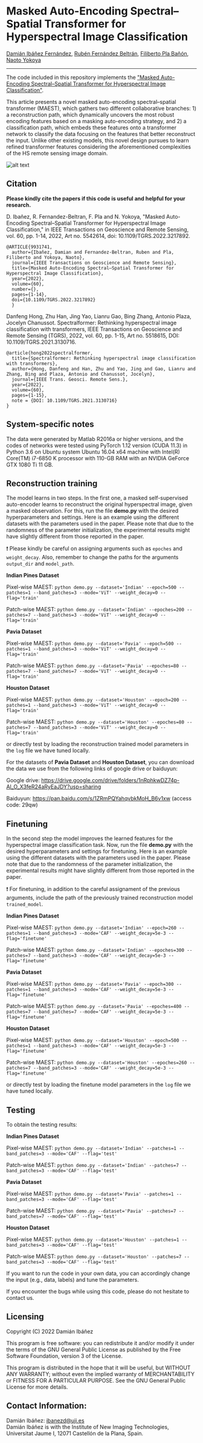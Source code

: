 # Masked Auto-Encoding Spectral–Spatial Transformer for Hyperspectral Image Classification

[Damián Ibáñez Fernández](https://orcid.org/0000-0002-3252-1252), [Rubén Fernández Beltrán](https://scholar.google.es/citations?user=pdzJmcQAAAAJ&hl=es), [Filiberto Pla Bañón](https://ieeexplore.ieee.org/author/37270640500), [Naoto Yokoya](https://naotoyokoya.com/)

___________

The code included in this repository implements the ["Masked Auto-Encoding Spectral–Spatial Transformer for Hyperspectral Image Classification"](https://ieeexplore.ieee.org/document/9931741). 

This article presents a novel masked auto-encoding spectral–spatial transformer (MAEST), which gathers two different collaborative branches: 1) a reconstruction path, which dynamically uncovers the most robust encoding features based on a masking auto-encoding strategy, and 2) a classification path, which embeds these features onto a transformer network to classify the data focusing on the features that better reconstruct the input. Unlike other existing models, this novel design pursues to learn refined transformer features considering the aforementioned complexities of the HS remote sensing image domain. 

![alt text](./MAEST.png)

Citation
---------------------

**Please kindly cite the papers if this code is useful and helpful for your research.**

D. Ibañez, R. Fernandez-Beltran, F. Pla and N. Yokoya, "Masked Auto-Encoding Spectral–Spatial Transformer for Hyperspectral Image Classification," in IEEE Transactions on Geoscience and Remote Sensing, vol. 60, pp. 1-14, 2022, Art no. 5542614, doi: 10.1109/TGRS.2022.3217892.

    @ARTICLE{9931741,
      author={Ibañez, Damian and Fernandez-Beltran, Ruben and Pla, Filiberto and Yokoya, Naoto},
      journal={IEEE Transactions on Geoscience and Remote Sensing}, 
      title={Masked Auto-Encoding Spectral–Spatial Transformer for Hyperspectral Image Classification}, 
      year={2022},
      volume={60},
      number={},
      pages={1-14},
      doi={10.1109/TGRS.2022.3217892}
      }


Danfeng Hong, Zhu Han, Jing Yao, Lianru Gao, Bing Zhang, Antonio Plaza, Jocelyn Chanussot. Spectralformer: Rethinking hyperspectral image classification with transformers, IEEE Transactions on Geoscience and Remote Sensing (TGRS), 2022, vol. 60, pp. 1-15, Art no. 5518615, DOI: 10.1109/TGRS.2021.3130716.

    @article{hong2022spectralformer,
      title={Spectralformer: Rethinking hyperspectral image classification with transformers},
      author={Hong, Danfeng and Han, Zhu and Yao, Jing and Gao, Lianru and Zhang, Bing and Plaza, Antonio and Chanussot, Jocelyn},
      journal={IEEE Trans. Geosci. Remote Sens.},
      year={2022},
      volume={60},
      pages={1-15},
      note = {DOI: 10.1109/TGRS.2021.3130716}
    }
    
    
System-specific notes
---------------------
The data were generated by Matlab R2016a or higher versions, and the codes of networks were tested using PyTorch 1.12 version (CUDA 11.3) in Python 3.6 on Ubuntu system Ubuntu 16.04 x64 machine with Intel(R) Core(TM) i7-6850 K processor with 110-GB RAM with an NVIDIA GeForce GTX 1080 Ti 11 GB.

Reconstruction training
---------------------

The model learns in two steps. In the first one, a masked self-supervised auto-encoder learns to reconstruct the original hyperspectral image, given a masked observation. For this, run the file **demo.py** with the desired hyperparameters and settings. 
Here is an example using the different datasets with the parameters used in the paper. Please note that due to the randomness of the parameter initialization, the experimental results might have slightly different from those reported in the paper.

:exclamation: Please kindly be careful on assigning arguments such as `epoches` and `weight_decay`. Also, remember to change the paths for the arguments `output_dir` and `model_path`.

**Indian Pines Dataset**

Pixel-wise MAEST: `python demo.py --dataset='Indian' --epoch=500 --patches=1 --band_patches=3 --mode='ViT' --weight_decay=0 --flag='train'`

Patch-wise MAEST: `python demo.py --dataset='Indian' --epoches=200 --patches=7 --band_patches=3 --mode='ViT' --weight_decay=0 --flag='train'`

**Pavia Dataset**

Pixel-wise MAEST: `python demo.py --dataset='Pavia' --epoch=500 --patches=1 --band_patches=3 --mode='ViT' --weight_decay=0 --flag='train'`

Patch-wise MAEST: `python demo.py --dataset='Pavia' --epoches=80 --patches=7 --band_patches=7 --mode='ViT' --weight_decay=0 --flag='train'`

**Houston Dataset**

Pixel-wise MAEST: `python demo.py --dataset='Houston' --epoch=200 --patches=1 --band_patches=3 --mode='ViT' --weight_decay=0 --flag='train'`

Patch-wise MAEST: `python demo.py --dataset='Houston' --epoches=80 --patches=7 --band_patches=3 --mode='ViT' --weight_decay=0 --flag='train'`

or directly test by loading the reconstruction trained model parameters in the `log` file we have tuned locally.

For the datasets of **Pavia Dataset** and **Houston Dataset**, you can download the data we use from the following links of google drive or baiduyun:

Google drive: https://drive.google.com/drive/folders/1nRphkwDZ74p-Al_O_X3feR24aRyEaJDY?usp=sharing

Baiduyun: https://pan.baidu.com/s/1ZRmPQYahqvbkMoH_B6v1xw (access code: 29qw)

Finetuning
---------------------
In the second step the model improves the learned features for the hyperspectral image classification task. Now, run the file **demo.py** with the desired hyperparameters and settings for finetuning. Here is an example using the different datasets with the parameters used in the paper. Please note that due to the randomness of the parameter initialization, the experimental results might have slightly different from those reported in the paper.

:exclamation: For finetuning, in addition to the careful assignament of the previous arguments, include the path of the previously trained reconstruction model `trained_model`. 

**Indian Pines Dataset**

Pixel-wise MAEST: `python demo.py --dataset='Indian' --epoch=260 --patches=1 --band_patches=3 --mode='CAF' --weight_decay=5e-3 --flag='finetune'`

Patch-wise MAEST: `python demo.py --dataset='Indian' --epoches=300 --patches=7 --band_patches=3 --mode='CAF' --weight_decay=5e-3 --flag='finetune'`

**Pavia Dataset**

Pixel-wise MAEST: `python demo.py --dataset='Pavia' --epoch=300 --patches=1 --band_patches=3 --mode='CAF' --weight_decay=5e-3 --flag='finetune'`

Patch-wise MAEST: `python demo.py --dataset='Pavia' --epoches=400 --patches=7 --band_patches=7 --mode='CAF' --weight_decay=5e-3 --flag='finetune'`

**Houston Dataset**

Pixel-wise MAEST: `python demo.py --dataset='Houston' --epoch=500 --patches=1 --band_patches=3 --mode='CAF' --weight_decay=5e-3 --flag='finetune'`

Patch-wise MAEST: `python demo.py --dataset='Houston' --epoches=260 --patches=7 --band_patches=3 --mode='CAF' --weight_decay=5e-3 --flag='finetune'`

or directly test by loading the finetune model parameters in the `log` file we have tuned locally.

Testing
---------------------
To obtain the testing results:

**Indian Pines Dataset**

Pixel-wise MAEST: `python demo.py --dataset='Indian' --patches=1 --band_patches=3 --mode='CAF' --flag='test'`

Patch-wise MAEST: `python demo.py --dataset='Indian' --patches=7 --band_patches=3 --mode='CAF' --flag='test'`

**Pavia Dataset**

Pixel-wise MAEST: `python demo.py --dataset='Pavia' --patches=1 --band_patches=3 --mode='CAF' --flag='test'`

Patch-wise MAEST: `python demo.py --dataset='Pavia' --patches=7 --band_patches=7 --mode='CAF' --flag='test'`

**Houston Dataset**

Pixel-wise MAEST: `python demo.py --dataset='Houston' --patches=1 --band_patches=3 --mode='CAF' --flag='test'`

Patch-wise MAEST: `python demo.py --dataset='Houston' --patches=7 --band_patches=3 --mode='CAF' --flag='test'`

If you want to run the code in your own data, you can accordingly change the input (e.g., data, labels) and tune the parameters.

If you encounter the bugs while using this code, please do not hesitate to contact us.

Licensing
---------

Copyright (C) 2022 Damián Ibáñez

This program is free software: you can redistribute it and/or modify it under the terms of the GNU General Public License as published by the Free Software Foundation, version 3 of the License.

This program is distributed in the hope that it will be useful, but WITHOUT ANY WARRANTY; without even the implied warranty of MERCHANTABILITY or FITNESS FOR A PARTICULAR PURPOSE. See the GNU General Public License for more details.

Contact Information:
--------------------

Damián Ibáñez: ibanezd@uji.es<br>
Damián Ibáñez is with the Institute of New Imaging Technologies, Universitat Jaume I, 12071 Castellón de la Plana, Spain. 
